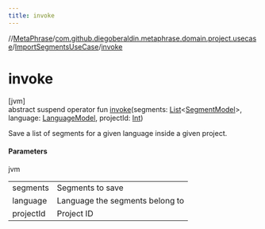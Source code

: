 ```yaml
---
title: invoke
---
```

//[MetaPhrase](../../../index.html)/[com.github.diegoberaldin.metaphrase.domain.project.usecase](../index.html)/[ImportSegmentsUseCase](index.html)/[invoke](invoke.html)



# invoke



[jvm]\
abstract suspend operator fun [invoke](invoke.html)(segments: [List](https://kotlinlang.org/api/latest/jvm/stdlib/kotlin.collections/-list/index.html)&lt;[SegmentModel](../../com.github.diegoberaldin.metaphrase.domain.project.data/-segment-model/index.html)&gt;, language: [LanguageModel](../../com.github.diegoberaldin.metaphrase.domain.language.data/-language-model/index.html), projectId: [Int](https://kotlinlang.org/api/latest/jvm/stdlib/kotlin/-int/index.html))



Save a list of segments for a given language inside a given project.



#### Parameters


jvm

| | |
|---|---|
| segments | Segments to save |
| language | Language the segments belong to |
| projectId | Project ID |





